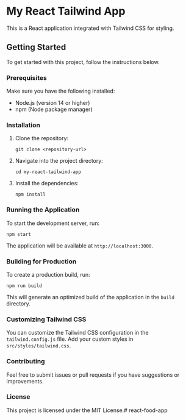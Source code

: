 # My React Tailwind App

This is a React application integrated with Tailwind CSS for styling. 

## Getting Started

To get started with this project, follow the instructions below.

### Prerequisites

Make sure you have the following installed:

- Node.js (version 14 or higher)
- npm (Node package manager)

### Installation

1. Clone the repository:

   ```
   git clone <repository-url>
   ```

2. Navigate into the project directory:

   ```
   cd my-react-tailwind-app
   ```

3. Install the dependencies:

   ```
   npm install
   ```

### Running the Application

To start the development server, run:

```
npm start
```

The application will be available at `http://localhost:3000`.

### Building for Production

To create a production build, run:

```
npm run build
```

This will generate an optimized build of the application in the `build` directory.

### Customizing Tailwind CSS

You can customize the Tailwind CSS configuration in the `tailwind.config.js` file. Add your custom styles in `src/styles/tailwind.css`.

### Contributing

Feel free to submit issues or pull requests if you have suggestions or improvements.

### License

This project is licensed under the MIT License.# react-food-app
